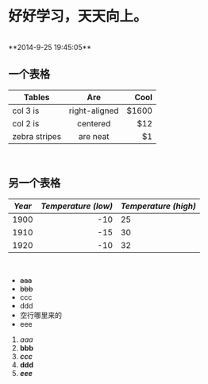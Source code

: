 # 好好学习，天天向上。 #
<br>
**2014-9-25 19:45:05**
<br>

## 一个表格 ##

| Tables        | Are           | Cool  |
| ------------- |:-------------:| -----:|
| col 3 is      | right-aligned | $1600 |
| col 2 is      | centered      |   $12 |
| zebra stripes | are neat      |    $1 |

<br>

## 另一个表格 ##

| *Year* | *Temperature (low)* | *Temperature (high)* |
| :----: | ------------------: | -------------------- |
| 1900 | -10 | 25 |
| 1910 | -15 | 30 |
| 1920 | -10 | 32 |

<br>

- ~~aaa~~
- <del>bbb</del>
- ccc
- ddd
- 空行哪里来的
- eee







1. *aaa*
2. **bbb**
3. ***ccc***
4. ****ddd****
5. *****eee*****

<br>
